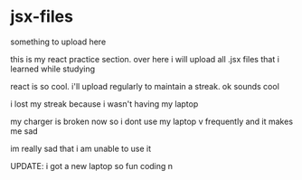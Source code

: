 # jsx-files

something to upload here

this is my react practice section. over here i will upload all
.jsx files that i learned while studying

react is so cool. i'll upload regularly to maintain
a streak. ok sounds cool

i lost my streak because i wasn't having my laptop

my charger is broken now so i dont use my laptop v frequently
and it makes me sad

im really sad that i am unable to use it

UPDATE: i got a new laptop so fun coding n